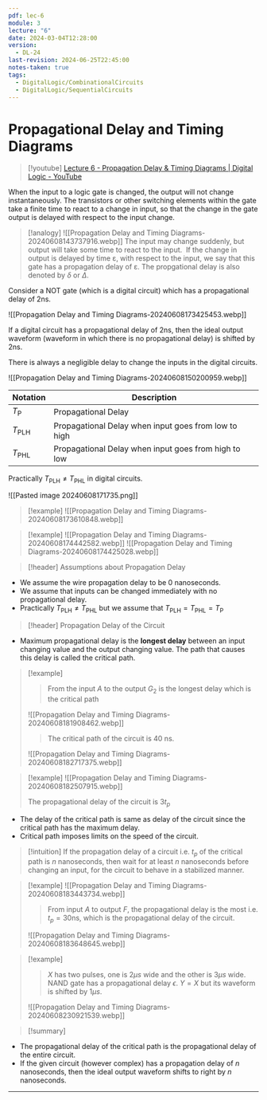 ```yaml
---
pdf: lec-6
module: 3
lecture: "6"
date: 2024-03-04T12:28:00
version:
  - DL-24
last-revision: 2024-06-25T22:45:00
notes-taken: true
tags:
  - DigitalLogic/CombinationalCircuits
  - DigitalLogic/SequentialCircuits
---
```

# Propagational Delay and Timing Diagrams
> [!youtube] 
> [Lecture 6 - Propagation Delay & Timing Diagrams | Digital Logic - YouTube](https://www.youtube.com/watch?v=L1XM3RXrtaE)

When the input to a logic gate is changed, the output will not change instantaneously. The transistors or other switching elements within the gate take a finite time to react to a change in input, so that the change in the gate output is delayed with respect to the input change.  

> [!analogy] 
> ![[Propagation Delay and Timing Diagrams-20240608143737916.webp]]
> The input may change suddenly, but output will take some time to react to the input.
﻿
If the change in output is delayed by time ɛ, with respect to the input, we say that this gate has a propagation delay of ɛ. The propgational delay is also denoted by $\delta$ or $\Delta$.

Consider a NOT gate (which is a digital circuit) which has a propagational delay of $2 \mathrm{ns}$.

![[Propagation Delay and Timing Diagrams-20240608173425453.webp]]

If a digital circuit has a propagational delay of $2 \mathrm{ns}$, then the ideal output waveform (waveform in which there is no propagational delay) is shifted by $2 \mathrm{ns}$.

There is always a negligible delay to change the inputs in the digital circuits.

![[Propagation Delay and Timing Diagrams-20240608150200959.webp]]

| Notation         | Description                                          |
| ---------------- | ---------------------------------------------------- |
| $T_{\text{P}}$   | Propagational Delay                                  |
| $T_{\text{PLH}}$ | Propagational Delay when input goes from low to high |
| $T_{\text{PHL}}$ | Propagational Delay when input goes from high to low |

Practically $T_{\text{PLH}} \not= T_{\text{PHL}}$ in digital circuits.

![[Pasted image 20240608171735.png]]

> [!example] 
> ![[Propagation Delay and Timing Diagrams-20240608173610848.webp]]

> [!example] 
> ![[Propagation Delay and Timing Diagrams-20240608174442582.webp]]
> ![[Propagation Delay and Timing Diagrams-20240608174425028.webp]]

> [!header] Assumptions about Propagation Delay

- We assume the wire propagation delay to be $0$ nanoseconds.
- We assume that inputs can be changed immediately with no propagational delay.
- Practically $T_{\text{PLH}} \not= T_{\text{PHL}}$ but we assume that $T_{\text{PLH}} = T_{\text{PHL}} = T_{\text{P}}$

> [!header] Propagation Delay of the Circuit

- Maximum propagational delay is the **longest delay** between an input changing value and the output changing value. The path that causes this delay is called the critical path.

> [!example] 
>> From the input $A$ to the output $G_{2}$ is the longest delay which is the critical path
>
> ![[Propagation Delay and Timing Diagrams-20240608181908462.webp]]
>> The critical path of the circuit is $40$ ns.
>
> ![[Propagation Delay and Timing Diagrams-20240608182717375.webp]]

> [!example] 
> ![[Propagation Delay and Timing Diagrams-20240608182507915.webp]]
> 
> The propagational delay of the circuit is $3 t_{p}$ 

- The delay of the critical path is same as delay of the circuit since the critical path has the maximum delay.
- Critical path imposes limits on the speed of the circuit.

> [!intuition] 
> If the propagation delay of a circuit i.e. $t_{p}$ of the critical path is $n$ nanoseconds, then wait for at least $n$ nanoseconds before changing an input, for the circuit to behave in a stabilized manner.

> [!example] 
> ![[Propagation Delay and Timing Diagrams-20240608183443734.webp]]
>> From input $A$ to output $F$, the propagational delay is the most i.e. $t_{p} = 30 \mathrm{ns}$, which is the propagational delay of the circuit. 
> 
> ![[Propagation Delay and Timing Diagrams-20240608183648645.webp]]

> [!example] 
>> $X$ has two pulses, one is $2 \mu s$ wide and the other is $3 \mu s$ wide.
>> NAND gate has a propagational delay $\epsilon$.
>> $Y = X$ but its waveform is shifted by $1 \mu s$.
>
> ![[Propagation Delay and Timing Diagrams-20240608230921539.webp]]

> [!summary] 

- The propagational delay of the critical path is the propagational delay of the entire circuit.
- If the given circuit (however complex) has a propagation delay of $n$ nanoseconds, then the ideal output waveform shifts to right by $n$ nanoseconds.

---